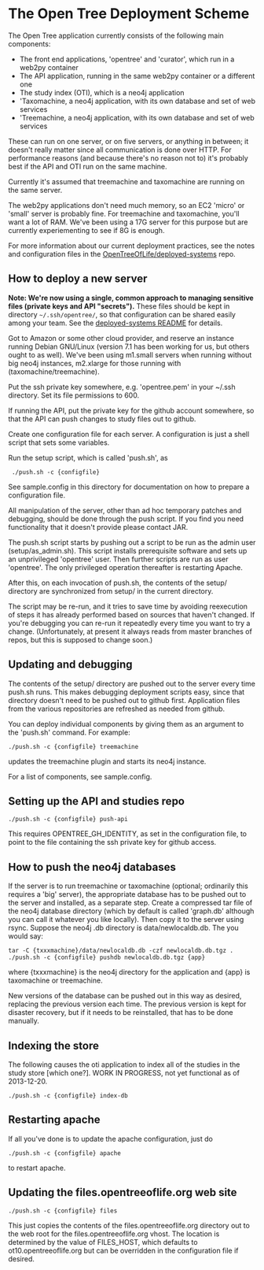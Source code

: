 The Open Tree Deployment Scheme
===============================

The Open Tree application currently consists of the following main components:

* The front end applications, 'opentree' and 'curator', which run in a web2py container
* The API application, running in the same web2py container or a different one
* The study index (OTI), which is a neo4j application
* 'Taxomachine, a neo4j application, with its own database and set of web services
* 'Treemachine, a neo4j application, with its own database and set of web services

These can run on one server, or on five servers, or anything in between; it doesn't really matter since all communication is done over HTTP.  For performance reasons (and because there's no reason not to) it's probably best if the API and OTI run on the same machine.

Currently it's assumed that treemachine and taxomachine are running on the same server.

The web2py applications don't need much memory, so an EC2 'micro' or 'small' server is probably fine.  For treemachine and taxomachine, you'll want a lot of RAM.  We've been using a 17G server for this purpose but are currently experiementing to see if 8G is enough. 

For more information about our current deployment practices, see the notes and configuration files in the [OpenTreeOfLife/deployed-systems](http://github.com/OpenTreeOfLife/deployed-systems) repo.

How to deploy a new server
--------------------------

**Note: We're now using a single, common approach to managing sensitive files (private keys and API "secrets").** These files should be kept in directory ```~/.ssh/opentree/```, so that configuration can be shared easily among your team. See the [deployed-systems README](https://github.com/OpenTreeOfLife/deployed-servers/blob/master/README.md) for details.

Got to Amazon or some other cloud provider, and reserve an instance
running Debian GNU/Linux (version 7.1 has been working for us, but others ought to as well).  We've been using m1.small servers when
running without big neo4j instances, m2.xlarge for those running with (taxomachine/treemachine).

Put the ssh private key somewhere, e.g. 'opentree.pem' in your ~/.ssh directory.
Set its file permissions to 600.

If running the API, put the private key for the github account somewhere, so that the API can push changes to study files out to github.

Create one configuration file for each server.  A configuration is just a shell script that sets some variables.

Run the setup script, which is called 'push.sh', as

     ./push.sh -c {configfile}

See sample.config in this directory for documentation on how to prepare a configuration file.

All manipulation of the server, other than ad hoc temporary patches and debugging, should be done through the push script.  If you find you need functionality that it doesn't provide please contact JAR.

The push.sh script starts by pushing out a script to be run as the admin user (setup/as_admin.sh).  This script installs prerequisite software and sets up an unprivileged 'opentree' user.  Then further scripts are run as user 'opentree'.  The only privileged operation thereafter is restarting Apache.

After this, on each invocation of push.sh, the contents of the setup/
directory are synchronized from setup/ in the current directory.

The script may be re-run, and it tries to save time by avoiding reexecution of steps it has already performed based on sources that haven't changed.  If you're debugging you can re-run it repeatedly every time you want to try a change. (Unfortunately, at present it always reads from master branches of repos, but this is supposed to change soon.)

Updating and debugging
----------------------

The contents of the setup/ directory are pushed out to the server every time push.sh runs.  This makes debugging deployment scripts easy, since that directory doesn't need to be pushed out to github first.  Application files from the various repositories are refreshed as needed from github.

You can deploy individual components by giving them as an argument to
the 'push.sh' command.  For example:

    ./push.sh -c {configfile} treemachine

updates the treemachine plugin and starts its neo4j instance.

For a list of components, see sample.config.

Setting up the API and studies repo
-----------------------------------

    ./push.sh -c {configfile} push-api

This requires OPENTREE_GH_IDENTITY, as set in the configuration file, to point to the file containing the ssh private key for github access.

How to push the neo4j databases
-------------------------------

If the server is to run treemachine or taxomachine (optional; ordinarily this requires a 'big' server), the appropriate database has to be pushed out to the server and installed, as a separate step.  Create a compressed tar file of the neo4j database directory (which by default is called 'graph.db' although you can call it whatever you like locally).  Then copy it to the server using rsync.  Suppose the neo4j .db directory is data/newlocaldb.db. The you would say:

    tar -C {txxxmachine}/data/newlocaldb.db -czf newlocaldb.db.tgz .
    ./push.sh -c {configfile} pushdb newlocaldb.db.tgz {app}

where {txxxmachine} is the neo4j directory for the application and {app} is taxomachine or treemachine.

New versions of the database can be pushed out in this way as desired, replacing the previous version each time.  The previous version is kept for disaster recovery, but if it needs to be reinstalled, that has to be done manually.

Indexing the store
------------------

The following causes the oti application to index all of the studies in the study store [which one?].  WORK IN PROGRESS, not yet functional as of 2013-12-20.

    ./push.sh -c {configfile} index-db

Restarting apache
-----------------

If all you've done is to update the apache configuration, just do

    ./push.sh -c {configfile} apache

to restart apache.

Updating the files.opentreeoflife.org web site
----------------------------------------------

    ./push.sh -c {configfile} files

This just copies the contents of the files.opentreeoflife.org
directory out to the web root for the files.opentreeoflife.org vhost.
The location is determined by the value of FILES_HOST, which defaults
to ot10.opentreeoflife.org but can be overridden in the configuration
file if desired.
